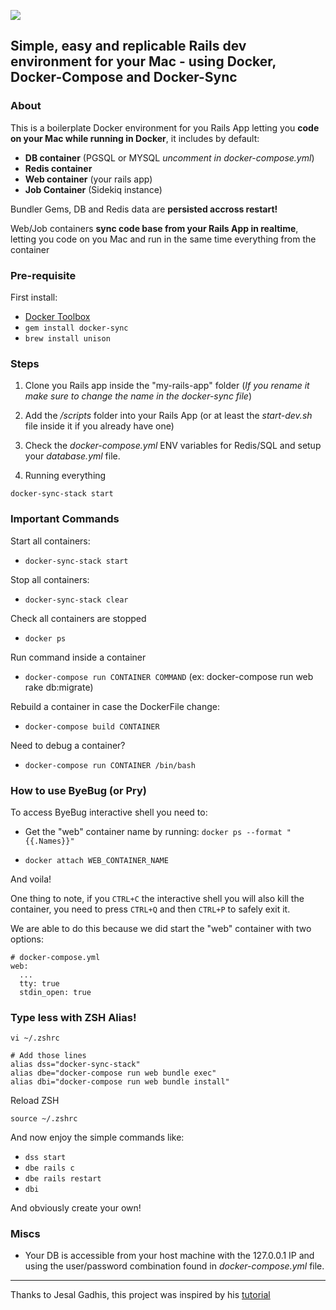 ![](http://i.imgur.com/GpOR4F5.png)

Simple, easy and replicable Rails dev environment for your Mac - using Docker, Docker-Compose and Docker-Sync
---

### About

This is a boilerplate Docker environment for you Rails App letting you **code on your Mac while running in Docker**, it includes by default:
- **DB container** (PGSQL or MYSQL *uncomment in docker-compose.yml*)
- **Redis container**
- **Web container** (your rails app)
- **Job Container** (Sidekiq instance)

Bundler Gems, DB and Redis data are **persisted accross restart!**

Web/Job containers **sync code base from your Rails App in realtime**, letting you code on you Mac and run in the same time everything from the container

### Pre-requisite

First install:
- [Docker Toolbox](https://www.docker.com/products/docker-toolbox)
- ```gem install docker-sync```
- ```brew install unison```


### Steps

1. Clone you Rails app inside the "my-rails-app" folder (*If you rename it make sure to change the name in the docker-sync file*)

2. Add the */scripts* folder into your Rails App (or at least the *start-dev.sh* file inside it if you already have one)

3. Check the *docker-compose.yml* ENV variables for Redis/SQL and setup your *database.yml* file.

4. Running everything

```
docker-sync-stack start
```

### Important Commands

Start all containers:
- ```docker-sync-stack start```

Stop all containers:
- ```docker-sync-stack clear```

Check all containers are stopped
- ```docker ps```

Run command inside a container
- ```docker-compose run CONTAINER COMMAND``` (ex: docker-compose run web rake db:migrate)

Rebuild a container in case the DockerFile change:
- ```docker-compose build CONTAINER```

Need to debug a container?
- ```docker-compose run CONTAINER /bin/bash```


### How to use ByeBug (or Pry)

To access ByeBug interactive shell you need to:

- Get the "web" container name by running: ``` docker ps --format "{{.Names}}" ```

- ```docker attach WEB_CONTAINER_NAME```

And voila!

One thing to note, if you ```CTRL+C``` the interactive shell you will also kill the container, you need to press ```CTRL+Q``` and then ```CTRL+P``` to safely exit it.

We are able to do this because we did start the "web" container with two options:
```
# docker-compose.yml
web:
  ...
  tty: true
  stdin_open: true
```

### Type less with ZSH Alias!

```vi ~/.zshrc```

```
# Add those lines
alias dss="docker-sync-stack"
alias dbe="docker-compose run web bundle exec"
alias dbi="docker-compose run web bundle install"
```

Reload ZSH
```
source ~/.zshrc
```

And now enjoy the simple commands like:
- ```dss start```
- ```dbe rails c```
- ```dbe rails restart```
- ```dbi```

And obviously create your own!

### Miscs

- Your DB is accessible from your host machine with the 127.0.0.1 IP and using the user/password combination found in *docker-compose.yml* file.


----
Thanks to Jesal Gadhis, this project was inspired by his  [tutorial](https://jes.al/2016/09/setting-up-a-rails-development-environment-using-docker/)
